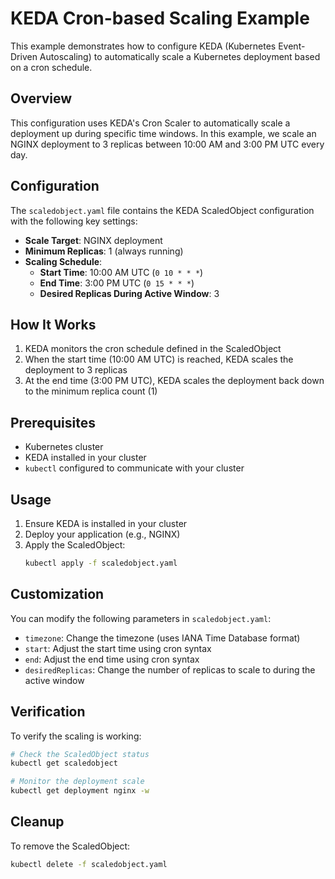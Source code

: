 # KEDA Cron-based Scaling Example

This example demonstrates how to configure KEDA (Kubernetes Event-Driven Autoscaling) to automatically scale a Kubernetes deployment based on a cron schedule.

## Overview

This configuration uses KEDA's Cron Scaler to automatically scale a deployment up during specific time windows. In this example, we scale an NGINX deployment to 3 replicas between 10:00 AM and 3:00 PM UTC every day.

## Configuration

The `scaledobject.yaml` file contains the KEDA ScaledObject configuration with the following key settings:

- **Scale Target**: NGINX deployment
- **Minimum Replicas**: 1 (always running)
- **Scaling Schedule**:
  - **Start Time**: 10:00 AM UTC (`0 10 * * *`)
  - **End Time**: 3:00 PM UTC (`0 15 * * *`)
  - **Desired Replicas During Active Window**: 3

## How It Works

1. KEDA monitors the cron schedule defined in the ScaledObject
2. When the start time (10:00 AM UTC) is reached, KEDA scales the deployment to 3 replicas
3. At the end time (3:00 PM UTC), KEDA scales the deployment back down to the minimum replica count (1)

## Prerequisites

- Kubernetes cluster
- KEDA installed in your cluster
- `kubectl` configured to communicate with your cluster

## Usage

1. Ensure KEDA is installed in your cluster
2. Deploy your application (e.g., NGINX)
3. Apply the ScaledObject:
   ```bash
   kubectl apply -f scaledobject.yaml
   ```

## Customization

You can modify the following parameters in `scaledobject.yaml`:

- `timezone`: Change the timezone (uses IANA Time Database format)
- `start`: Adjust the start time using cron syntax
- `end`: Adjust the end time using cron syntax
- `desiredReplicas`: Change the number of replicas to scale to during the active window

## Verification

To verify the scaling is working:

```bash
# Check the ScaledObject status
kubectl get scaledobject

# Monitor the deployment scale
kubectl get deployment nginx -w
```

## Cleanup

To remove the ScaledObject:

```bash
kubectl delete -f scaledobject.yaml
```

